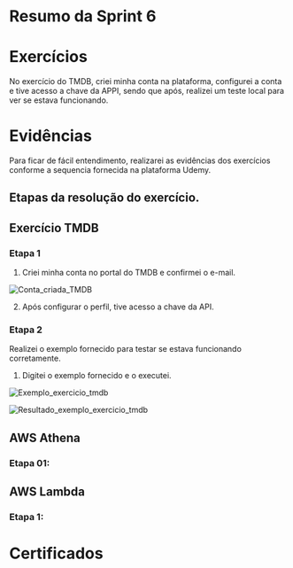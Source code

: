# Resumo da Sprint 6



# Exercícios
No exercício do TMDB, criei minha conta na plataforma, configurei a conta e tive acesso a chave da APPI, sendo que após, realizei um teste local para ver se estava funcionando.


# Evidências

Para ficar de fácil entendimento, realizarei as evidências dos exercícios conforme a sequencia fornecida na plataforma Udemy.

## Etapas da resolução do exercício.

## Exercício TMDB
### Etapa 1
1. Criei minha conta no portal do TMDB e confirmei o e-mail.

![Conta_criada_TMDB](../Sprint%207/Exercícios/Ex_TMDB/Evidencias/Conta_criada_TMDB.jpg)

2. Após configurar o perfil, tive acesso a chave da API.

### Etapa 2
Realizei o exemplo fornecido para testar se estava funcionando corretamente.

1. Digitei o exemplo fornecido e o executei.

![Exemplo_exercicio_tmdb](../Sprint%207/Exercícios/Ex_TMDB/Evidencias/Ex_exemplo_TMDB.jpg)

![Resultado_exemplo_exercicio_tmdb](../Sprint%207/Exercícios/Ex_TMDB/Evidencias/Ex_exemplo_TMDB_02.jpg)



## AWS Athena

### Etapa 01:


## AWS Lambda

### Etapa 1: 



# Certificados
